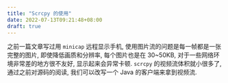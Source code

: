 ```yaml
---
title: "Scrcpy 的使用"
date: 2022-07-13T09:21:48+08:00
draft: true
---
```


之前一篇文章写过用 `minicap` 远程显示手机, 使用图片流的问题是每一帧都是一张完整的图片, 即使降低画质和分辨率, 每个图片也是在 30~50KB, 对于一些网络环境非常差的地方很不友好, 显示起来会异常卡顿. `scrcpy` 的视频流体积就小很多了, 通过之前对源码的阅读, 我们可以改写一个 Java 的客户端来拿到视频流.
